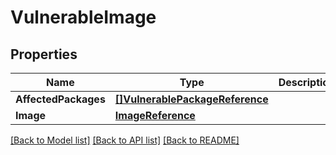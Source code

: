 # VulnerableImage

## Properties

Name | Type | Description | Notes
------------ | ------------- | ------------- | -------------
**AffectedPackages** | [**[]VulnerablePackageReference**](VulnerablePackageReference.md) |  | [optional] 
**Image** | [**ImageReference**](ImageReference.md) |  | [optional] 

[[Back to Model list]](../README.md#documentation-for-models) [[Back to API list]](../README.md#documentation-for-api-endpoints) [[Back to README]](../README.md)


